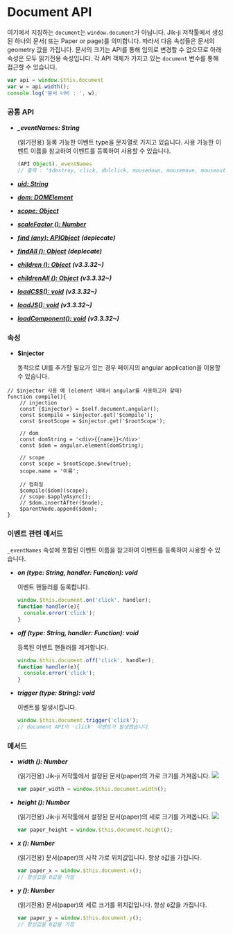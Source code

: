 # Document API

여기에서 지칭하는 `document`는 `window.document`가 아닙니다. Jik-ji 저작툴에서 생성된 하나의 문서( 또는 Paper or page)를 의미합니다. 따라서 다음 속성들은 문서의 geometry 값을 가집니다. 문서의 크기는 API를 통해 임의로 변경할 수 없으므로 아래 속성은 모두 읽기전용 속성입니다. 각 API 객체가 가지고 있는 `document` 변수를 통해 접근할 수 있습니다.

```javascript
var api = window.$this.document
var w = api.width();
console.log('문서 너비 : ', w);
```

### 공통 API

*   _**\_eventNames: String**_

    (읽기전용) 등록 가능한 이벤트 type을 문자열로 가지고 있습니다. 사용 가능한 이벤트 이름을 참고하여 이벤트를 등록하여 사용할 수 있습니다.

    ```javascript
    (API Object)._eventNames
    // 출력 : "$destroy, click, dblclick, mousedown, mousemove, mouseout, mouseover, mouseup"
    ```
* [_**uid: String**_](jjapi.md#common-property-uid)
* [_**dom: DOMElement**_](jjapi.md#common-property-dom)
* [_**scope: Object**_](jjapi.md#common-property-scope)
* [_**scaleFactor (): Number**_](jjapi.md#common-method-scalefactor)
* [_**find (any): APIObject**_](jjapi.md#common-method-find) _**(deplecate)**_
* [_**findAll (): Object**_](jjapi.md#common-method-findall) _**(deplecate)**_
* [_**children (): Object**_](jjapi.md#undefined-1) _**(v3.3.32\~)**_
* [_**childrenAll (): Object**_](jjapi.md#undefined-1) _**(v3.3.32\~)**_
* [_**loadCSS(): void**_](jjapi.md#undefined-1) _**(v3.3.32\~)**_
* [_**loadJS(): void**_](jjapi.md#undefined-1) _**(v3.3.32\~)**_
* [_**loadComponent(): void**_](jjapi.md#undefined-1) _**(v3.3.32\~)**_

### 속성

*   **$injector**

    동적으로 UI를 추가할 필요가 있는 경우 페이지의 angular application을 이용할 수 있습니다.

```
// $injector 사용 예 (element 내에서 angular를 사용하고자 할때)
function compile(){
    // injection
    const {$injector} = $self.document.angular();
    const $compile = $injector.get('$compile');
    const $rootScope = $injector.get('$rootScope');

    // dom
    const domString = '<div>{{name}}</div>'
    const $dom = angular.element(domString);

    // scope
    const scope = $rootScope.$new(true);
    scope.name = '이름';

    // 컴파일
    $compile($dom)(scope);
    // scope.$applyAsync();
    // $dom.insertAfter($node);
    $parentNode.append($dom);
}
```

### 이벤트 관련 메서드

`_eventNames` 속성에 포함된 이벤트 이름을 참고하여 이벤트를 등록하여 사용할 수 있습니다.

*   _**on (type: String, handler: Function): void**_

    이벤트 핸들러를 등록합니다.

    ```javascript
    window.$this.document.on('click', handler);
    function handler(e){
      console.error('click');
    }
    ```
*   _**off (type: String, handler: Function): void**_

    등록된 이벤트 핸들러를 제거합니다.

    ```javascript
    window.$this.document.off('click', handler);
    function handler(e){
      console.error('click');
    }
    ```
*   _**trigger (type: String): void**_

    이벤트를 발생시킵니다.

    ```javascript
    window.$this.document.trigger('click');
    // document API의 'click' 이벤트가 발생했습니다.
    ```

### 메서드

*   _**width (): Number**_

    (읽기전용) Jik-ji 저작툴에서 설정된 문서(paper)의 가로 크기를 가져옵니다. ![](../.gitbook/assets/reference\_02.png)

    ```javascript
    var paper_width = window.$this.document.width();
    ```
*   _**height (): Number**_

    (읽기전용) Jik-ji 저작툴에서 설정된 문서(paper)의 세로 크기를 가져옵니다. ![](<../.gitbook/assets/reference\_02 (1).png>)

    ```javascript
    var paper_height = window.$this.document.height();
    ```
*   _**x (): Number**_

    (읽기전용) 문서(paper)의 시작 가로 위치값입니다. 항상 `0`값을 가집니다.

    ```javascript
    var paper_x = window.$this.document.x();
    // 항상값을 0값을 가짐
    ```
*   _**y (): Number**_

    (읽기전용) 문서(paper)의 세로 크기를 위치값입니다. 항상 `0`값을 가집니다.

    ```javascript
    var paper_y = window.$this.document.y();
    // 항상값을 0값을 가짐
    ```
